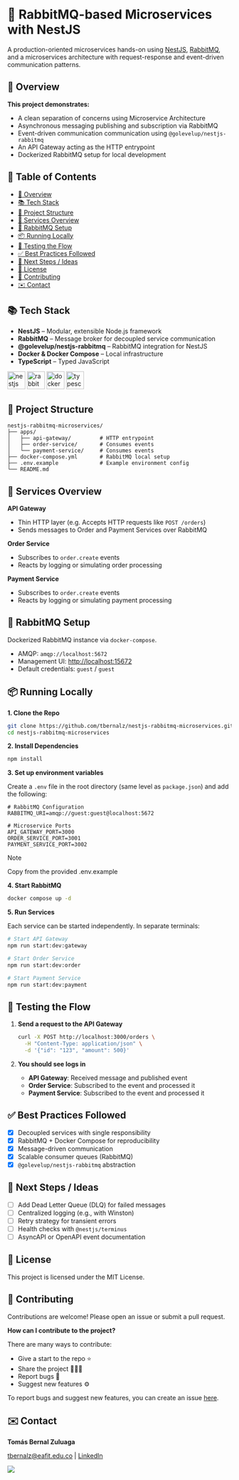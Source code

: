 # 🐇 RabbitMQ-based Microservices with NestJS

A production-oriented microservices hands-on using [NestJS](https://nestjs.com/), [RabbitMQ](https://www.rabbitmq.com/), and a microservices architecture with request-response and event-driven communication patterns.

## 🧠 Overview

**This project demonstrates:**

- A clean separation of concerns using Microservice Architecture
- Asynchronous messaging publishing and subscription via RabbitMQ
- Event-driven communication communication using `@golevelup/nestjs-rabbitmq`
- An API Gateway acting as the HTTP entrypoint
- Dockerized RabbitMQ setup for local development

## 📑 Table of Contents

- [🧠 Overview](#-overview)
- [📚 Tech Stack](#-tech-stack)
- [📁 Project Structure](#-project-structure)
- [🚀 Services Overview](#-services-overview)
- [🐇 RabbitMQ Setup](#-rabbitmq-setup)
- [📦 Running Locally](#-running-locally)
- [🧪 Testing the Flow](#-testing-the-flow)
- [✅ Best Practices Followed](#-best-practices-followed)
- [🧭 Next Steps / Ideas](#-next-steps--ideas)
- [📄 License](#-license)
- [🌟 Contributing](#-contributing)
- [✉️ Contact](#️-contact)

## 📚 Tech Stack

- **NestJS** – Modular, extensible Node.js framework
- **RabbitMQ** – Message broker for decoupled service communication
- **@golevelup/nestjs-rabbitmq** – RabbitMQ integration for NestJS
- **Docker & Docker Compose** – Local infrastructure
- **TypeScript** – Typed JavaScript

[<img src = https://seeklogo.com/images/N/nestjs-logo-09342F76C0-seeklogo.com.png alt="nestjs" width="40" height="40">](https://nestjs.com/)
[<img src = https://images.seeklogo.com/logo-png/27/1/rabbitmq-logo-png_seeklogo-273837.png alt="rabbitmq" width="40" height="40">](https://www.rabbitmq.com/)
[<img src = https://images.seeklogo.com/logo-png/35/1/docker-logo-png_seeklogo-352738.png alt="docker" width="40" height="40">](https://www.docker.com/)
[<img src = https://seeklogo.com/images/T/typescript-logo-B29A3F462D-seeklogo.com.png alt="typescript" width="40" height="40">](https://www.typescriptlang.org/)

## 📁 Project Structure

```
nestjs-rabbitmq-microservices/
├── apps/
│   ├── api-gateway/         # HTTP entrypoint
│   ├── order-service/       # Consumes events
│   └── payment-service/     # Consumes events
├── docker-compose.yml       # RabbitMQ local setup
├── .env.example             # Example environment config
└── README.md

```

## 🚀 Services Overview

**API Gateway**

- Thin HTTP layer (e.g. Accepts HTTP requests like `POST /orders`)
- Sends messages to Order and Payment Services over RabbitMQ

**Order Service**

- Subscribes to `order.create` events
- Reacts by logging or simulating order processing

**Payment Service**

- Subscribes to `order.create` events
- Reacts by logging or simulating payment processing

## 🐇 RabbitMQ Setup

Dockerized RabbitMQ instance via `docker-compose`.

- AMQP: `amqp://localhost:5672`
- Management UI: [http://localhost:15672](http://localhost:15672/)
- Default credentials: `guest` / `guest`

## 📦 Running Locally

**1. Clone the Repo**

```bash
git clone https://github.com/tbernalz/nestjs-rabbitmq-microservices.git
cd nestjs-rabbitmq-microservices

```

**2. Install Dependencies**

```bash
npm install
```

**3. Set up environment variables**

Create a `.env` file in the root directory (same level as `package.json`) and add the following:

```env
# RabbitMQ Configuration
RABBITMQ_URI=amqp://guest:guest@localhost:5672

# Microservice Ports
API_GATEWAY_PORT=3000
ORDER_SERVICE_PORT=3001
PAYMENT_SERVICE_PORT=3002

```

> [!NOTE]
> Copy from the provided .env.example

**4. Start RabbitMQ**

```bash
docker compose up -d

```

**5. Run Services**

Each service can be started independently. In separate terminals:

```bash
# Start API Gateway
npm run start:dev:gateway

# Start Order Service
npm run start:dev:order

# Start Payment Service
npm run start:dev:payment

```

## 🧪 Testing the Flow

1. **Send a request to the API Gateway**

   ```bash
   curl -X POST http://localhost:3000/orders \
     -H "Content-Type: application/json" \
     -d '{"id": "123", "amount": 500}'

   ```

2. **You should see logs in**

   - **API Gateway**: Received message and published event
   - **Order Service**: Subscribed to the event and processed it
   - **Payment Service**: Subscribed to the event and processed it

## ✅ Best Practices Followed

- [x] Decoupled services with single responsibility
- [x] RabbitMQ + Docker Compose for reproducibility
- [x] Message-driven communication
- [x] Scalable consumer queues (RabbitMQ)
- [x] `@golevelup/nestjs-rabbitmq` abstraction

## 🧭 Next Steps / Ideas

- [ ] Add Dead Letter Queue (DLQ) for failed messages
- [ ] Centralized logging (e.g., with Winston)
- [ ] Retry strategy for transient errors
- [ ] Health checks with `@nestjs/terminus`
- [ ] AsyncAPI or OpenAPI event documentation

## 📄 License

This project is licensed under the MIT License.

## 🌟 Contributing

Contributions are welcome! Please open an issue or submit a pull request.

**How can I contribute to the project?**

There are many ways to contribute:

- Give a start to the repo ⭐
- Share the project 🧑‍🤝‍🧑
- Report bugs 🐛
- Suggest new features ⚙️

To report bugs and suggest new features, you can create an issue
[here](https://github.com/tbernalz/nestjs-rabbitmq-microservices/issues).

## ✉️ Contact

**Tomás Bernal Zuluaga**

[tbernalz@eafit.edu.co](mailto:tbernalz@eafit.edu.co) | [LinkedIn](https://www.linkedin.com/in/tbernalz)

<p align="left">
  <a href="https://www.linkedin.com/in/tbernalz">
    <img src="https://skillicons.dev/icons?i=linkedin" />
  </a>
</p>
